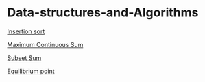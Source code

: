 # Data-structures-and-Algorithms

[Insertion sort](https://github.com/vishnuvardhan2005/Data-structures-and-Algorithms/blob/master/Sorting/insertionSort.cpp)

[Maximum Continuous Sum](https://github.com/vishnuvardhan2005/Data-structures-and-Algorithms/blob/master/Array/MaxSumSubArray.cpp)

[Subset Sum](https://github.com/vishnuvardhan2005/Data-structures-and-Algorithms/blob/master/Array/SubsetSum.cpp)

[Equilibrium point](https://github.com/vishnuvardhan2005/Data-structures-and-Algorithms/blob/master/Array/EquilibriumPoint.cpp)
